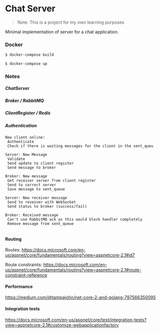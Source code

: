 # Chat Server

> Note: This is a project for my own learning purposes

Minimal implementation of server for a chat application.

### Docker

```sh
$ docker-compose build
```

```sh
$ docker-compose up
```

### Notes

##### ChatServer

##### Broker / RabbitMQ

##### ClientRegister / Redis

##### Authentication


```
New client online:
 Authenticate
 Check if there is waiting messages for the client in the sent_queu

Server: New Message
 Validate
 Send update to client register
 Send message to broker

Broker: New message
 Get receiver server from client register
 Send to correct server
 Save message to sent_queue

Server: New receiver message
 Send to reveiver with WebSocket
 Send status to broker (success/fail)

Broker: Received message
 Can't use RabbitMQ ack as this would block handler completely
 Remove message from sent_queue


```

#### Routing

Routes: https://docs.microsoft.com/en-us/aspnet/core/fundamentals/routing?view=aspnetcore-2.1#id7

Route constraints: 
https://docs.microsoft.com/en-us/aspnet/core/fundamentals/routing?view=aspnetcore-2.1#route-constraint-reference


#### Performance

https://medium.com/@tampajohn/net-core-2-and-golang-797566350095

#### Integration tests

https://docs.microsoft.com/en-us/aspnet/core/test/integration-tests?view=aspnetcore-2.1#customize-webapplicationfactory